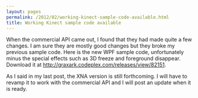 ```yaml
---
layout: pages
permalink: /2012/02/working-kinect-sample-code-available.html
title: Working Kinect sample code available
---
```


When the commercial API came out, I found that they had made quite a few changes.  I am sure they are mostly good changes but they broke my previous sample code.  Here is the new WPF sample code, unfortunately minus the special effects such as 3D freeze and foreground disappear.  Download it at <a href="http://graxark.codeplex.com/releases/view/82151">http://graxark.codeplex.com/releases/view/82151</a>.

As I said in my last post, the XNA version is still forthcoming.  I will have to revamp it to work with the commercial API and I will post an update when it is ready.
